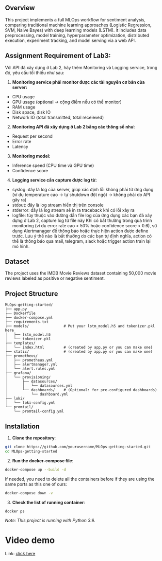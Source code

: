 ## Overview

This project implements a full MLOps workflow for sentiment analysis, comparing traditional machine learning approaches (Logistic Regression, SVM, Naive Bayes) with deep learning models (LSTM). It includes data preprocessing, model training, hyperparameter optimization, distributed execution, experiment tracking, and model serving via a web API.

## Assignment Requirement of Lab3:
Với API đã xây dựng ở Lab 2, hãy thêm Monitoring và Logging service, trong đó, yêu cầu tối thiểu như sau:

1. **Monitoring service phải monitor được các tài nguyên cơ bản của server:**
+ CPU usage
+ GPU usage (optional -> cộng điểm nếu có thể monitor)
+ RAM usage
+ Disk space, disk IO
+ Network IO (total transmitted, total receieved)

2. **Monitoring API đã xây dựng ở Lab 2 bằng các thông số như:**
+ Request per second
+ Error rate
+ Latency

3. **Monitoring model:**
+ Inference speed (CPU time và GPU time)
+ Confidence score

4. **Logging service cẩn capture được log từ:**
+ syslog: đây là log của server, giúp xác định lỗi không phải từ ứng dụng (ví dụ temperature cao -> tự shutdown đột ngột -> không phải do API gây ra)
+ stdout: đây là log stream hiển thị trên console
+ stderror: đây là log stream sẽ in ra traceback khi có lỗi xảy ra
+ logfile: tùy thuộc vào đường dẫn file log của ứng dụng các bạn đã xây dựng ở Lab 2, capture log từ file này
Khi có bất thường trong quá trình monitoring (ví dụ error rate cao > 50% hoặc confidence score < 0.6), sử dụng Alertmanager để thông báo hoặc thực hiện action được define trước. Lưu ý thế nào là bất thường do các bạn tự định nghĩa, action có thể là thông báo qua mail, telegram, slack hoặc trigger action train lại mô hình.

## Dataset

The project uses the IMDB Movie Reviews dataset containing 50,000 movie reviews labeled as positive or negative sentiment.

## Project Structure

```
MLOps-getting-started/
├── app.py
├── Dockerfile
├── docker-compose.yml
├── requirements.txt
├── models/                # Put your lstm_model.h5 and tokenizer.pkl here
│   ├── lstm_model.h5
│   └── tokenizer.pkl
├── templates/
│   └── index.html         # (created by app.py or you can make one)
├── static/                # (created by app.py or you can make one)
├── prometheus/
│   ├── prometheus.yml
│   ├── alertmanager.yml
│   └── alert.rules.yml
├── grafana/
│   └── provisioning/
│       ├── datasources/
│       │   └── datasources.yml
│       └── dashboards/    # (Optional: for pre-configured dashboards)
│           └── dashboard.yml
├── loki/
│   └── loki-config.yml
└── promtail/
    └── promtail-config.yml
```

## Installation

1. **Clone the repository**:

```bash
git clone https://github.com/yourusername/MLOps-getting-started.git
cd MLOps-getting-started
```

2. **Run the docker-compose file**:

```bash
docker-compose up --build -d
```

If needed, you need to delete all the containers before if they are using the same ports as this one of ours:

```bash
docker-compose down -v
```

3. **Check the list of running container**:

```bash
docker ps
```

_Note: This project is running with Python 3.9._

# Video demo
Link: [click here](https://drive.google.com/file/d/1kz0grRHgfGDE0eng2kFirgOmrQ4-Fk5S/view?usp=sharing)
